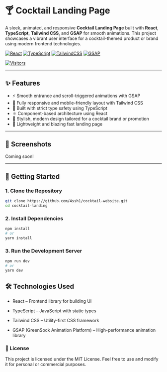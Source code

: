 # 🍸 Cocktail Landing Page

A sleek, animated, and responsive **Cocktail Landing Page** built with **React**, **TypeScript**, **Tailwind CSS**, and **GSAP** for smooth animations. This project showcases a vibrant user interface for a cocktail-themed product or brand using modern frontend technologies.

[![React](https://img.shields.io/badge/React-20232A?style=for-the-badge&logo=react&logoColor=61DAFB)](https://reactjs.org/)
[![TypeScript](https://img.shields.io/badge/TypeScript-007ACC?style=for-the-badge&logo=typescript&logoColor=white)](https://www.typescriptlang.org/)
[![TailwindCSS](https://img.shields.io/badge/TailwindCSS-06B6D4?style=for-the-badge&logo=tailwindcss&logoColor=white)](https://tailwindcss.com/)
[![GSAP](https://img.shields.io/badge/GSAP-88CE02?style=for-the-badge&logo=greensock&logoColor=white)](https://greensock.com/gsap/)


[![Visitors](https://visitor-badge.laobi.icu/badge?page_id=your-github-username.cocktail-landing)](https://github.com/your-github-username/cocktail-landing)

---

## ✨ Features

- ⚡ Smooth entrance and scroll-triggered animations with GSAP
- 🎨 Fully responsive and mobile-friendly layout with Tailwind CSS
- 📘 Built with strict type safety using TypeScript
- ⚛️ Component-based architecture using React
- 🍹 Stylish, modern design tailored for a cocktail brand or promotion
- 🚀 Lightweight and blazing fast landing page

---

## 📸 Screenshots

Coming soon!

---

## 🚀 Getting Started

### 1. Clone the Repository

```bash
git clone https://github.com/4ssh1/cocktail-website.git
cd cocktail-landing

```

### 2. Install Dependencies

```bash
npm install
# or
yarn install
```

### 3. Run the Development Server

```bash
npm run dev
# or
yarn dev
```

## 🛠️ Technologies Used
- React – Frontend library for building UI

- TypeScript – JavaScript with static types

- Tailwind CSS – Utility-first CSS framework

- GSAP (GreenSock Animation Platform) – High-performance animation library

### 📄 License
This project is licensed under the MIT License. Feel free to use and modify it for personal or commercial purposes.
